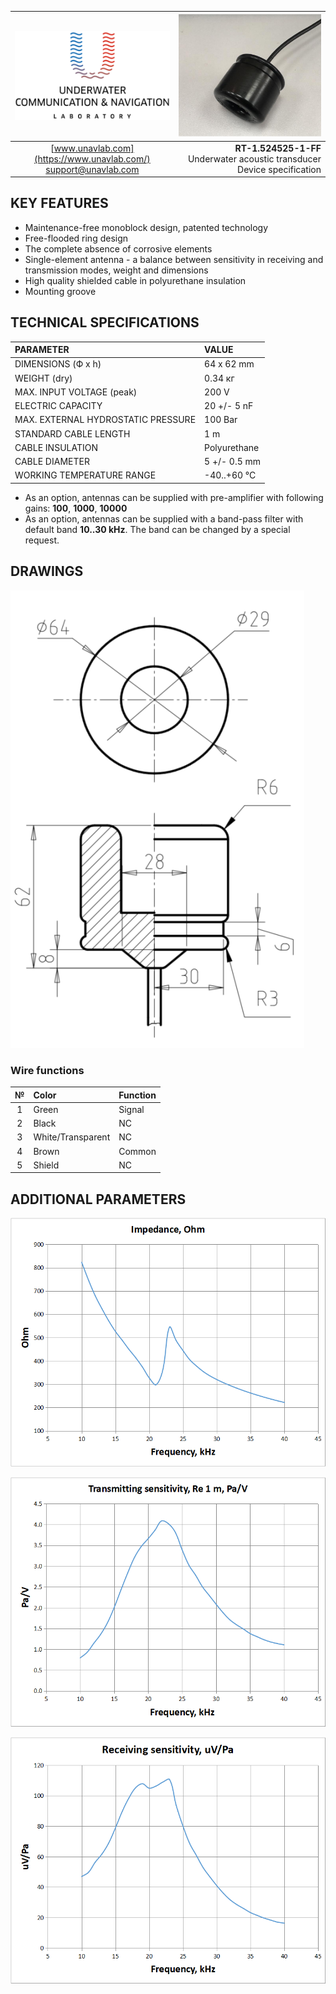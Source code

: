 <div style="page-break-after: always;"></div>

| ![logo](/documentation/sm_logo.png) | ![logo](/documentation/rt_1_524525_1_ff.png) |
| :---: | ---: |
| [www.unavlab.com](https://www.unavlab.com/) <br/> [support@unavlab.com](mailto:support@unavlab.com) | **RT-1.524525-1-FF** <br/> Underwater acoustic transducer <br/> Device specification |

## KEY FEATURES

* Maintenance-free monoblock design, patented technology
* Free-flooded ring design
* The complete absence of corrosive elements
* Single-element antenna - a balance between sensitivity in receiving and transmission modes, weight and dimensions
* High quality shielded cable in polyurethane insulation
* Mounting groove

## TECHNICAL SPECIFICATIONS

| PARAMETER | VALUE |
| :--- | :--- |
| DIMENSIONS (Ф х h) | 64 x 62 mm |
| WEIGHT (dry) | 0.34 кг |
| MAX. INPUT VOLTAGE (peak) | 200 V |
| ELECTRIC CAPACITY | 20 +/- 5 nF |
| MAX. EXTERNAL HYDROSTATIC PRESSURE | 100 Bar |
| STANDARD CABLE LENGTH | 1 m |
| CABLE INSULATION | Polyurethane |
| CABLE DIAMETER | 5 +/- 0.5 mm |
| WORKING TEMPERATURE RANGE | -40..+60 °С |

* As an option, antennas can be supplied with pre-amplifier with following gains: **100**, **1000**, **10000**
* As an option, antennas can be supplied with a band-pass filter with default band **10..30 kHz**. The band can be changed by a special request.

<div style="page-break-after: always;"></div>

## DRAWINGS
![RT_1_524525_1_FF_drawings](/documentation/RT_1_524525_1_FF_drawings.png)

### Wire functions

| № | Color | Function |
| :---: | :--- | :--- |
| 1 | Green | Signal |
| 2 | Black | NC |
| 3 | White/Transparent | NC |
| 4 | Brown | Common |
| 5 | Shield | NC |

<div style="page-break-after: always;"></div>

## ADDITIONAL PARAMETERS

![RT_1_524525_1_FF_en_impedance](/documentation/RT_1_524525_1_FF_en_impedance.png)

<div style="page-break-after: always;"></div>

![RT_1_524525_1_FF_en_tx_sensitivity](/documentation/RT_1_524525_1_FF_en_tx_sensitivity.png)

<div style="page-break-after: always;"></div>

![RT_1_524525_1_FF_en_rx_sensitivity](/documentation/RT_1_524525_1_FF_en_rx_sensitivity.png)

<div style="page-break-after: always;"></div>
